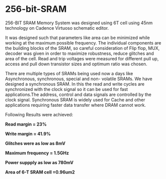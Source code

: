 # 256-bit-SRAM
256-BIT SRAM Memory System was designed using 6T cell using 45nm technology on Cadence Virtuoso schematic editor.

It was designed such that parameters like area can be minimized while working at the maximum possible frequency. 
The individual components are the building blocks of the SRAM, so careful consideration of Flip flop, MUX, decoder 
was given in order to maximize robustness, reduce glitches and area of the cell. 
Read and trip voltages were measured for different pull up, access and pull down transistor sizes and optimum ratio was chosen. 

There are multiple types of SRAMs being used now a days like Asynchronous, synchronous, special and non- volatile SRAMs. 
We have designed a synchronous SRAM. In this the read and write cycles are synchronized with the clock signal so it can
be used for fast applications.The address, control and data signals are controlled by the clock signal. 
Synchronous SRAM is widely used for Cache and other applications requiring faster data transfer where DRAM cannot work.

Following Results were achieved:

**Read margin = 23%**

**Write margin = 41.9%**

**Glitches were as low as 8mV**

**Maximum frequency = 1.5GHz** 

**Power suppply as low as 780mV**

**Area of 6-T SRAM cell =0.96um2**
